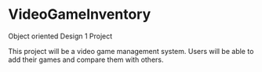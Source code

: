 # VideoGameInventory
Object oriented Design 1 Project

This project will be a video game management system. Users will be able to add their games and compare them with others.  
